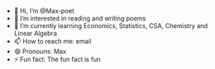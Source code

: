 - 👋 Hi, I’m @Max-poet
- 👀 I’m interested in reading and writing poems
- 🌱 I’m currently learning Economics, Statistics, CSA, Chemistry and Linear Algebra
- 📫 How to reach me: email
- 😄 Pronouns: Max
- ⚡ Fun fact: The fun fact is fun

<!---
Max-poet/Max-poet is a ✨ special ✨ repository because its `README.md` (this file) appears on your GitHub profile.
You can click the Preview link to take a look at your changes.
--->
